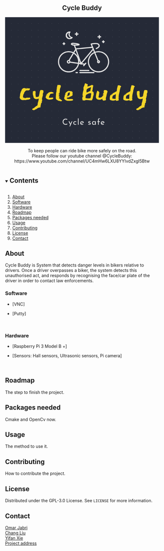 <h2 align="center">Cycle Buddy</h2>  
<p align="center">
  <a href="https://github.com/OmarJabri7/Cycle_Buddy">
    <img src="https://github.com/Yifan-Xie/Image/blob/Cycle_Buddy/pictures/Cycle_Buddy_Logo.png" alt="Logo" >
  </a>
  
  <p align="center">
    To keep people can ride bike more safely on the road.
    <br />
    Please follow our youtube channel   
    @CycleBuddy: https://www.youtube.com/channel/UC4mHw6LXU8YYIvdZxgI5Btw
    <br />
</div>

<!-- TOC -->
<details open="open">
  <summary><h2 style="display: inline-block">Contents</h2></summary>
  <ol>
    <li><a href="#about">About</a>
    <li><a href="#software">Software</a></li>
    <li><a href="#hardware">Hardware</a></li>       
    </li>
    <li><a href="#roadmap">Roadmap</a></li>
    <li><a href="#Packages needed">Packages needed</a>
    <li><a href="#usage">Usage</a></li>
    <li><a href="#contributing">Contributing</a></li>
    <li><a href="#license">License</a></li>
    <li><a href="#contact">Contact</a></li>
  </ol>
</details>

<!-- Project descirption -->
## About
Cycle Buddy is System that detects danger levels in bikers relative to drivers. Once a driver overpasses a biker, the system detects this unauthorised act, and responds by recognising the face/car plate of the driver in order to contact law enforcements.
<br />
<div align="center"> 
</div>

### Software
* [VNC]

* [Putty]
<br />

### Hardware
* [Raspberry Pi 3 Model B +]

* [Sensors: Hall sensors, Ultrasonic sensors, Pi camera]

<br />


## Roadmap
The step to finish the project.

<!-- Getting Started -->
## Packages needed
Cmake and OpenCv now.

<!-- Usage -->
## Usage
The method to use it.

<!-- Contributing -->
## Contributing
How to contribute the project.

<!-- License -->
## License
Distributed under the GPL-3.0 License. See `LICENSE` for more information.

<!-- Contact Info -->
## Contact
[Omar Jabri](https://github.com/OmarJabri7)
<br />
[Chang Liu](https://github.com/Cliu1993)
<br />
[Yifan Xie](https://github.com/Yifan-Xie)
<br />
[Project address](https://github.com/OmarJabri7/Cycle_Buddy)
